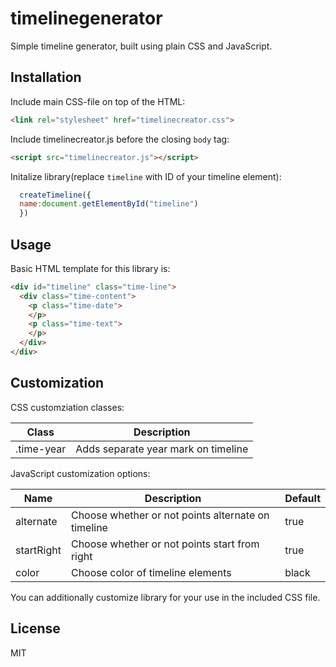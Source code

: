 # timelinegenerator
Simple timeline generator, built using plain CSS and JavaScript.
## Installation 
Include main CSS-file on top of the HTML:
```html
<link rel="stylesheet" href="timelinecreator.css">
```
Include timelinecreator.js before the closing `body` tag:
```html
<script src="timelinecreator.js"></script>
```
Initalize library(replace `timeline` with ID of your timeline element): 
```JavaScript
  createTimeline({
  name:document.getElementById("timeline")
  })
```
## Usage 
Basic HTML template for this library is:
```html
<div id="timeline" class="time-line">
  <div class="time-content">
    <p class="time-date">
    </p>
    <p class="time-text">
    </p>
  </div>
</div>
```
## Customization 
CSS customziation classes:

| Class | Description |
| --- | --- |
| .time-year | Adds separate year mark on timeline |

JavaScript customization options:

| Name | Description | Default |
| --- | --- | --- |
| alternate | Choose whether or not points alternate on timeline | true |
| startRight | Choose whether or not points start from right | true |
| color | Choose color of timeline elements | black |

You can additionally customize library for your use in the included CSS file.
## License 
  MIT
